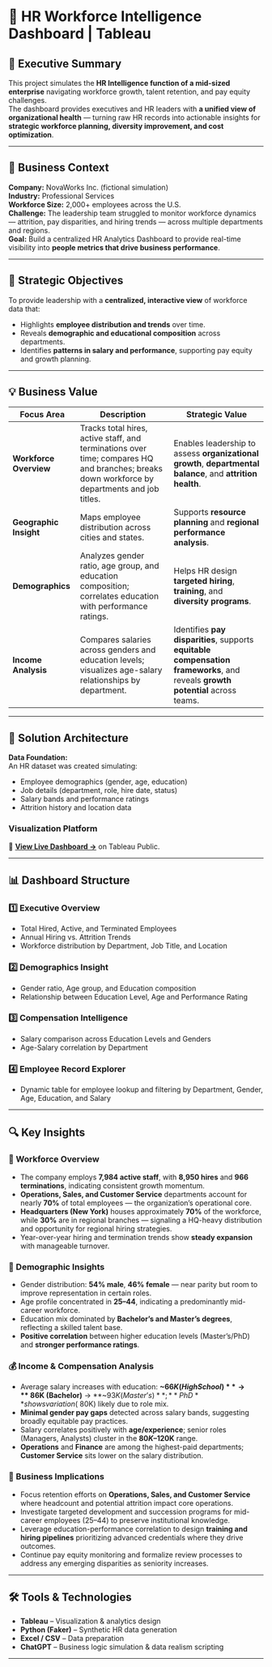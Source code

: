 # 🧭 HR Workforce Intelligence Dashboard | Tableau  

## 📘 Executive Summary  
This project simulates the **HR Intelligence function of a mid-sized enterprise** navigating workforce growth, talent retention, and pay equity challenges.  
The dashboard provides executives and HR leaders with **a unified view of organizational health** — turning raw HR records into actionable insights for **strategic workforce planning, diversity improvement, and cost optimization**.  

---

## 🏢 Business Context  
**Company:** NovaWorks Inc. (fictional simulation)  
**Industry:** Professional Services  
**Workforce Size:** 2,000+ employees across the U.S.  
**Challenge:** The leadership team struggled to monitor workforce dynamics — attrition, pay disparities, and hiring trends — across multiple departments and regions.  
**Goal:** Build a centralized HR Analytics Dashboard to provide real-time visibility into **people metrics that drive business performance**.  

---

## 🎯 Strategic Objectives  
To provide leadership with a **centralized, interactive view** of workforce data that:  
- Highlights **employee distribution and trends** over time.  
- Reveals **demographic and educational composition** across departments.  
- Identifies **patterns in salary and performance**, supporting pay equity and growth planning.  

---

## 💡 Business Value 
| Focus Area | Description | Strategic Value |
|-------------|--------------|-----------------|
| **Workforce Overview** | Tracks total hires, active staff, and terminations over time; compares HQ and branches; breaks down workforce by departments and job titles. | Enables leadership to assess **organizational growth**, **departmental balance**, and **attrition health**. |
| **Geographic Insight** | Maps employee distribution across cities and states. | Supports **resource planning** and **regional performance analysis**. |
| **Demographics** | Analyzes gender ratio, age group, and education composition; correlates education with performance ratings. | Helps HR design **targeted hiring**, **training**, and **diversity programs**. |
| **Income Analysis** | Compares salaries across genders and education levels; visualizes age-salary relationships by department. | Identifies **pay disparities**, supports **equitable compensation frameworks**, and reveals **growth potential** across teams. |

---

## 🧩 Solution Architecture  
**Data Foundation:**  
An HR dataset was created simulating:  
- Employee demographics (gender, age, education)  
- Job details (department, role, hire date, status)  
- Salary bands and performance ratings  
- Attrition history and location data  
  
### Visualization Platform
🚀 **[View Live Dashboard →](https://public.tableau.com/shared/DNMQQNS3Z?:display_count=n&:origin=viz_share_link)** on Tableau Public.

---


## 📊 Dashboard Structure  

### 1️⃣ Executive Overview  
- Total Hired, Active, and Terminated Employees  
- Annual Hiring vs. Attrition Trends  
- Workforce distribution by Department, Job Title, and Location  

### 2️⃣ Demographics Insight  
- Gender ratio, Age group, and Education composition  
- Relationship between Education Level, Age and Performance Rating  

### 3️⃣ Compensation Intelligence  
- Salary comparison across Education Levels and Genders  
- Age-Salary correlation by Department  

### 4️⃣ Employee Record Explorer  
- Dynamic table for employee lookup and filtering by Department, Gender, Age, Education, and Salary  

---

## 🔍 Key Insights

### 🧭 Workforce Overview
- The company employs **7,984 active staff**, with **8,950 hires** and **966 terminations**, indicating consistent growth momentum.  
- **Operations, Sales, and Customer Service** departments account for nearly **70%** of total employees — the organization’s operational core.  
- **Headquarters (New York)** houses approximately **70%** of the workforce, while **30%** are in regional branches — signaling a HQ-heavy distribution and opportunity for regional hiring strategies.  
- Year-over-year hiring and termination trends show **steady expansion** with manageable turnover.

### 👥 Demographic Insights
- Gender distribution: **54% male**, **46% female** — near parity but room to improve representation in certain roles.  
- Age profile concentrated in **25–44**, indicating a predominantly mid-career workforce.  
- Education mix dominated by **Bachelor’s and Master’s degrees**, reflecting a skilled talent base.  
- **Positive correlation** between higher education levels (Master’s/PhD) and **stronger performance ratings**.

### 💰 Income & Compensation Analysis
- Average salary increases with education: **~$66K (High School)** → **~$86K (Bachelor)** → **~$93K (Master’s)**; **PhD** shows variation (~$80K) likely due to role mix.  
- **Minimal gender pay gaps** detected across salary bands, suggesting broadly equitable pay practices.  
- Salary correlates positively with **age/experience**; senior roles (Managers, Analysts) cluster in the **$80K–$120K** range.  
- **Operations** and **Finance** are among the highest-paid departments; **Customer Service** sits lower on the salary distribution.

### 🧩 Business Implications
- Focus retention efforts on **Operations, Sales, and Customer Service** where headcount and potential attrition impact core operations.  
- Investigate targeted development and succession programs for mid-career employees (25–44) to preserve institutional knowledge.  
- Leverage education-performance correlation to design **training and hiring pipelines** prioritizing advanced credentials where they drive outcomes.  
- Continue pay equity monitoring and formalize review processes to address any emerging disparities as seniority increases.

---

## 🛠️ Tools & Technologies  
- **Tableau** – Visualization & analytics design  
- **Python (Faker)** – Synthetic HR data generation  
- **Excel / CSV** – Data preparation  
- **ChatGPT** – Business logic simulation & data realism scripting  

---


